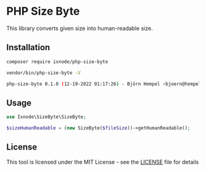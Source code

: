 # PHP Size Byte

This library converts given size into human-readable size.

## Installation

```bash
composer require ixnode/php-size-byte
```

```bash
vendor/bin/php-size-byte -V
```

```bash
php-size-byte 0.1.0 (12-19-2022 01:17:26) - Björn Hempel <bjoern@hempel.li>
```

## Usage

```php
use Ixnode\SizeByte\SizeByte;
```

```php
$sizeHumanReadable = (new SizeByte($fileSize))->getHumanReadable();
```

## License

This tool is licensed under the MIT License - see the [LICENSE](/LICENSE) file for details